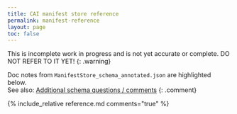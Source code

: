 ```yaml
---
title: CAI manifest store reference
permalink: manifest-reference
layout: page
toc: false
---
```


This is incomplete work in progress and is not yet accurate or complete. DO NOT REFER TO IT YET!
{: .warning}

Doc notes from `ManifestStore_schema_annotated.json` are highlighted below.  <br/>See also: [Additional schema questions / comments](review-questions)
{: .comment}

{% include_relative reference.md comments="true" %}

